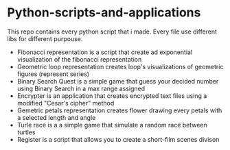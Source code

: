 # Python-scripts-and-applications
This repo contains every python script that i made. Every file use different libs for different purpouse. 

- Fibonacci representation is a script that create ad exponential visualization of the fibonacci representation
- Geometric loop representation creates loop's visualizations of geometric figures (represent series)
- Binary Search Quest is a simple game that guess your decided number using Binary Search in a max range assigned
- Encrypter is an application that creates encrypted text files using a modified "Cesar's cipher" method
- Gemetric petals representation creates flower drawing every petals with a selected length and angle
- Turle race is a a simple game that simulate a random race between turtles
- Register is a script that allows you to create a short-film scenes divison
